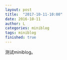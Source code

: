 ```yaml
---
layout: post
title:  "2017-10-11-10:00"
date: 2016-10-11
author: L
categories: miniblog
tags: miniblog
finished: true
---
```


测试miniblog。
